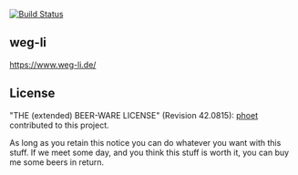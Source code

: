 [![Build Status](https://travis-ci.org/weg-li/weg-li.svg?branch=master)](https://travis-ci.org/weg-li/weg-li)

## weg-li

https://www.weg-li.de/

## License

"THE (extended) BEER-WARE LICENSE" (Revision 42.0815): [phoet](mailto:ps@nofail.de) contributed to this project.

As long as you retain this notice you can do whatever you want with this stuff.
If we meet some day, and you think this stuff is worth it, you can buy me some beers in return.
